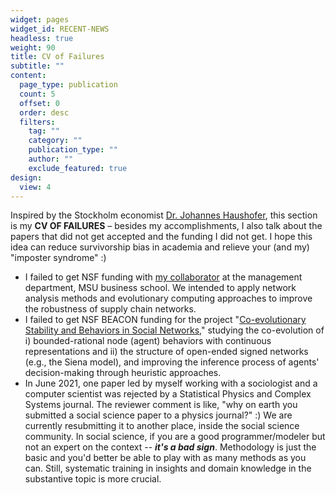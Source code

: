 ```yaml
---
widget: pages
widget_id: RECENT-NEWS
headless: true
weight: 90
title: CV of Failures
subtitle: ""
content:
  page_type: publication
  count: 5
  offset: 0
  order: desc
  filters:
    tag: ""
    category: ""
    publication_type: ""
    author: ""
    exclude_featured: true
design:
  view: 4
---
```



Inspired by the Stockholm economist [Dr. Johannes Haushofer](https://www.uni-goettingen.de/de/document/download/bed2706fd34e29822004dbe29cd00bb5.pdf/Johannes_Haushofer_CV_of_Failures%5B1%5D.pdf), this section is my **CV OF FAILURES** – besides my accomplishments, I also talk about the papers that did not get accepted and the funding I did not get. I hope this idea can reduce survivorship bias in academia and relieve your (and my) "imposter syndrome" :)

* I failed to get NSF funding with [my collaborator](https://broad.msu.edu/profile/nairanan/) at the management department, MSU business school. We intended to apply network analysis methods and evolutionary computing approaches to improve the robustness of supply chain networks.
* I failed to get NSF BEACON funding for the project "[Co-evolutionary Stability and Behaviors in Social Networks](https://www.dropbox.com/s/0hzj22s53ca9oqi/NEAL_BANZHAF_BEACON11.pdf?dl=0)," studying the co-evolution of i) bounded-rational node (agent) behaviors with continuous representations and ii) the structure of open-ended signed networks (e.g., the Siena model), and improving the inference process of agents' decision-making through heuristic approaches.
* In June 2021, one paper led by myself working with a sociologist and a computer scientist was rejected by a Statistical Physics and Complex Systems journal. The reviewer comment is like, "why on earth you submitted a social science paper to a physics journal?" :) We are currently resubmitting it to another place, inside the social science community. In social science, if you are a good programmer/modeler but not an expert on the context -- ***it's a bad sign***. Methodology is just the basic and you'd better be able to play with as many methods as you can. Still, systematic training in insights and domain knowledge in the substantive topic is more crucial.